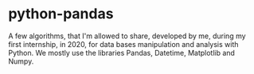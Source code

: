 # python-pandas
A few algorithms, that I'm allowed to share, developed by me, during my first internship, in 2020, for data bases manipulation and analysis with Python.
We mostly use the libraries Pandas, Datetime, Matplotlib and Numpy.
